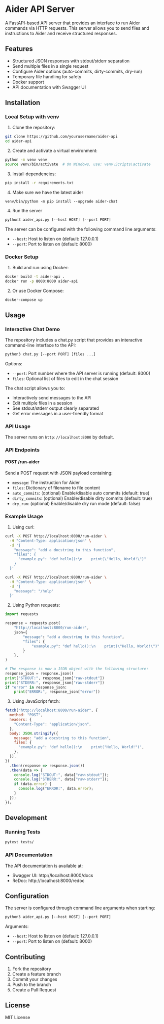 # Aider API Server

A FastAPI-based API server that provides an interface to run Aider commands via HTTP requests. This server allows you to send files and instructions to Aider and receive structured responses.

## Features

- Structured JSON responses with stdout/stderr separation
- Send multiple files in a single request
- Configure Aider options (auto-commits, dirty-commits, dry-run)
- Temporary file handling for safety
- Docker support
- API documentation with Swagger UI

## Installation

### Local Setup with venv

1. Clone the repository:

```bash
git clone https://github.com/yourusername/aider-api
cd aider-api
```

2. Create and activate a virtual environment:

```bash
python -m venv venv
source venv/bin/activate  # On Windows, use: venv\Scripts\activate
```

3. Install dependencies:

```bash
pip install -r requirements.txt
```

4. Make sure we have the latest aider

```
venv/bin/python -m pip install --upgrade aider-chat
```

4. Run the server

```bash
python3 aider_api.py [--host HOST] [--port PORT]
```

The server can be configured with the following command line arguments:
- `--host`: Host to listen on (default: 127.0.0.1)
- `--port`: Port to listen on (default: 8000)

### Docker Setup

1. Build and run using Docker:

```bash
docker build -t aider-api .
docker run -p 8000:8000 aider-api
```

2. Or use Docker Compose:

```bash
docker-compose up
```

## Usage

### Interactive Chat Demo

The repository includes a chat.py script that provides an interactive command-line interface to the API:

```bash
python3 chat.py [--port PORT] [files ...]
```

Options:
- `--port`: Port number where the API server is running (default: 8000)
- `files`: Optional list of files to edit in the chat session

The chat script allows you to:
- Interactively send messages to the API
- Edit multiple files in a session
- See stdout/stderr output clearly separated
- Get error messages in a user-friendly format

### API Usage

The server runs on `http://localhost:8000` by default.

### API Endpoints

#### POST /run-aider

Send a POST request with JSON payload containing:

- `message`: The instruction for Aider
- `files`: Dictionary of filename to file content
- `auto_commits`: (optional) Enable/disable auto commits (default: true)
- `dirty_commits`: (optional) Enable/disable dirty commits (default: true)
- `dry_run`: (optional) Enable/disable dry run mode (default: false)

### Example Usage

1. Using curl:

```bash
curl -X POST http://localhost:8000/run-aider \
  -H "Content-Type: application/json" \
  -d '{
    "message": "add a docstring to this function",
    "files": {
      "example.py": "def hello():\n    print(\"Hello, World!\")"
    }
  }'
```

```bash
curl -X POST http://localhost:8000/run-aider \
  -H "Content-Type: application/json" \
  -d '{
    "message": "/help"
  }'
```

2. Using Python requests:

```python
import requests

response = requests.post(
    "http://localhost:8000/run-aider",
    json={
        "message": "add a docstring to this function",
        "files": {
            "example.py": "def hello():\n    print(\"Hello, World!\")"
        }
    },
)

# The response is now a JSON object with the following structure:
response_json = response.json()
print("STDOUT:", response_json["raw-stdout"])
print("STDERR:", response_json["raw-stderr"])
if "error" in response_json:
    print("ERROR:", response_json["error"])
```

3. Using JavaScript fetch:

```javascript
fetch("http://localhost:8000/run-aider", {
  method: "POST",
  headers: {
    "Content-Type": "application/json",
  },
  body: JSON.stringify({
    message: "add a docstring to this function",
    files: {
      "example.py": 'def hello():\n    print("Hello, World!")',
    },
  }),
})
  .then(response => response.json())
  .then(data => {
    console.log("STDOUT:", data["raw-stdout"]);
    console.log("STDERR:", data["raw-stderr"]);
    if (data.error) {
      console.log("ERROR:", data.error);
    }
  });
});
```

## Development

### Running Tests

```bash
pytest tests/
```

### API Documentation

The API documentation is available at:

- Swagger UI: http://localhost:8000/docs
- ReDoc: http://localhost:8000/redoc

## Configuration

The server is configured through command line arguments when starting:

```bash
python3 aider_api.py [--host HOST] [--port PORT]
```

Arguments:
- `--host`: Host to listen on (default: 127.0.0.1)
- `--port`: Port to listen on (default: 8000)

## Contributing

1. Fork the repository
2. Create a feature branch
3. Commit your changes
4. Push to the branch
5. Create a Pull Request

## License

MIT License
